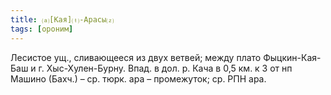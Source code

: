 ```yaml
---
title: ⒜[Кая]⒯-Арасы⒵
tags: [ороним]
---
```


Лесистое ущ., сливающееся из двух ветвей; между плато Фыцкин-Кая-Баш и г.
Хыс-Хулен-Бурну. Впад. в дол. р. Кача в 0,5 км. к З от нп Машино (Бахч.) – ср.
тюрк. ара – промежуток; ср. РПН ара.
